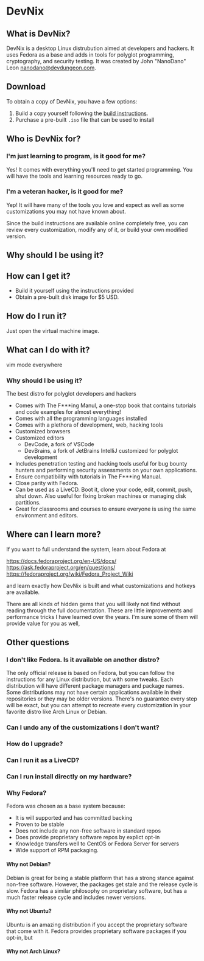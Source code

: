 DevNix
======
<!-- https://www.devdungeon.com/devnix -->

What is DevNix?
---------------

DevNix is a desktop Linux distrubution aimed at developers and hackers.
It uses Fedora as a base and adds in tools for polyglot programming,
cryptography, and security testing.
It was created by John "NanoDano" Leon nanodano@devdungeon.com.


Download
--------

To obtain a copy of DevNix, you have a few options:

1. Build a copy yourself following the [build instructions](https://www.devdungeon.com/devnix).
2. Purchase a pre-built `.iso` file that can be used to install

<!-- PayPal Buy Now Button -->
<!-- Download now for $5 -->



Who is DevNix for?
------------------

### I'm just learning to program, is it good for me?

Yes! It comes with everything you'll need to get started programming.
You will have the tools and learning resources ready to go.

### I'm a veteran hacker, is it good for me?

Yep! It will have many of the tools you love and expect as well as some customizations you may not have known about.

Since the build instructions are available online completely free,
you can review every customization, modify any of it,
or build your own modified version.



Why should I be using it?
-------------------------

How can I get it?
-----------------

- Build it yourself using the instructions provided
- Obtain a pre-built disk image for $5 USD.

How do I run it?
----------------

Just open the virtual machine image.


What can I do with it?
----------------------




vim mode everywhere


### Why should I be using it?

The best distro for polyglot developers and hackers
- Comes with The F\*\*\*ing Manul, a one-stop book that
  contains tutorials and code examples for almost everything!
- Comes with all the programming languages installed
- Comes with a plethora of development, web, hacking tools
- Customized browsers
- Customized editors
    - DevCode, a fork of VSCode
    - DevBrains, a fork of JetBrains IntelliJ customized for polyglot development
- Includes penetration testing and hacking tools useful for bug bounty hunters and performing security assessments on your own applications.
- Ensure compatibility with tutorials in The F\*\*\*ing Manual.
- Close parity with Fedora.
- Can be used as a LiveCD. Boot it, clone your code, edit, commit, push, shut down. Also useful for fixing broken machines or managing disk partitions.
- Great for classrooms and courses to ensure everyone is using the same
  environment and editors.



Where can I learn more?
-----------------------

If you want to full understand the system,
learn about Fedora at

https://docs.fedoraproject.org/en-US/docs/
https://ask.fedoraproject.org/en/questions/
https://fedoraproject.org/wiki/Fedora_Project_Wiki

and learn exactly how DevNix is built and what customizations and hotkeys
are available.

There are all kinds of hidden gems that you will likely
not find without reading through the full documentation. These are little
improvements and performance tricks I have learned over the years.
I'm sure some of them will provide value for you as well,






Other questions
---------------

### I don't like Fedora. Is it available on another distro?

The only official release is based on Fedora, but you can follow the
instructions for any Linux distribution, but with some tweaks.
Each distribution will have different package managers and package
names. Some distributions may not have certain applications available in
their repositories or they may be older versions. There's no guarantee
every step will be exact, but you can attempt to recreate every customization
in your favorite distro like Arch Linux or Debian.

### Can I undo any of the customizations I don't want?

### How do I upgrade?

### Can I run it as a LiveCD?

### Can I run install directly on my hardware?


### Why Fedora?

Fedora was chosen as a base system because:

- It is will supported and has committed backing
- Proven to be stable
- Does not include any non-free software in standard repos
- Does provide proprietary software repos by explict opt-in
- Knowledge transfers well to CentOS or Fedora Server for servers
- Wide support of RPM packaging.

#### Why not Debian?

Debian is great for being a stable platform that has a strong stance
against non-free software. However, the packages get stale and the release
cycle is slow. Fedora has a similar philosophy on proprietary software,
but has a much faster release cycle and includes newer versions.

#### Why not Ubuntu?

Ubuntu is an amazing distribution if you accept the proprietary software
that come with it. Fedora provides proprietary software packages if you
opt-in, but

#### Why not Arch Linux?


